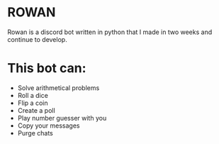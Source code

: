 # ROWAN
Rowan is a discord bot written in python that I made in two weeks and continue to develop.
# This bot can:
- Solve arithmetical problems
- Roll a dice
- Flip a coin
- Create a poll
- Play number guesser with you
- Copy your messages
- Purge chats